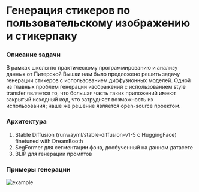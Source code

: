 # Генерация стикеров по пользовательскому изображению и стикерпаку

### Описание задачи
В рамках школы по практическому программированию и анализу данных от Питерской Вышки нам было предложено решить задачу генерации стикеров с использованием диффузионных моделей. Одной из главных проблем генерации изображений с использованием style transfer является то, что большая часть таких приложений имеют закрытый исходный код, что затрудняет возможность их использования; наше же решение является open-source проектом.

### Архитектура
1. Stable Diffusion (runwayml/stable-diffusion-v1-5 с HuggingFace) finetuned with DreamBooth
2. SegFormer для сегментации фона, дообученный на данном датасете
3. BLIP для генерации промптов

### Примеры генерации
![example](https://github.com/misshimichka/HSE-VK-2023/assets/92110572/acf1f96d-6a6e-47b3-9764-af4aac89c659)
